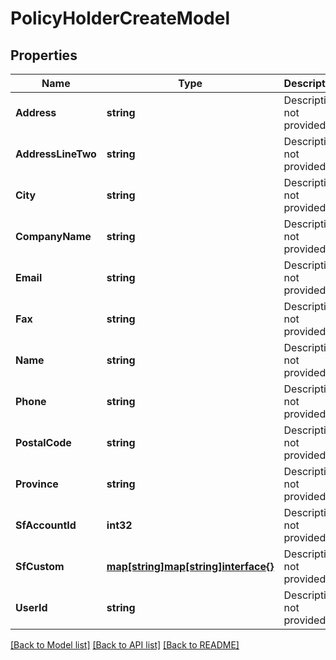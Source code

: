 # PolicyHolderCreateModel

## Properties

Name | Type | Description | Notes
------------ | ------------- | ------------- | -------------
**Address** | **string** | Description not provided. | 
**AddressLineTwo** | **string** | Description not provided. | 
**City** | **string** | Description not provided. | 
**CompanyName** | **string** | Description not provided. | 
**Email** | **string** | Description not provided. | 
**Fax** | **string** | Description not provided. | 
**Name** | **string** | Description not provided. | 
**Phone** | **string** | Description not provided. | 
**PostalCode** | **string** | Description not provided. | 
**Province** | **string** | Description not provided. | 
**SfAccountId** | **int32** | Description not provided. | 
**SfCustom** | [**map[string]map[string]interface{}**](map[string]interface{}.md) | Description not provided. | 
**UserId** | **string** | Description not provided. | 

[[Back to Model list]](../README.md#documentation-for-models) [[Back to API list]](../README.md#documentation-for-api-endpoints) [[Back to README]](../README.md)


